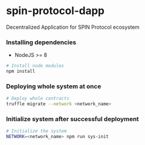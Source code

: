 # spin-protocol-dapp
Decentralized Application for SPIN Protocol ecosystem


### Installing dependencies
* NodeJS >= 8

```bash
# Install node modules
npm install
```

### Deploying whole system at once
```bash
# Deploy whole contracts
truffle migrate --network <network_name>

```

### Initialize system after successful deployment
```bash
# Initialize the system
NETWORK=<network_name> npm run sys-init

```
